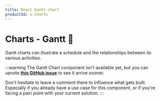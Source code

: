 ```yaml
---
title: React Gantt chart
productId: x-charts
---
```


# Charts - Gantt [<span class="plan-pro"></span>](/x/introduction/licensing/#pro-plan 'Pro plan')🚧

Gantt charts can illustrate a schedule and the relationships between its various activities.

:::warning
The Gantt Chart component isn't available yet, but you can upvote [**this GitHub issue**](https://github.com/mui/mui-x/issues/8732) to see it arrive sooner.

Don't hesitate to leave a comment there to influence what gets built.
Especially if you already have a use case for this component, or if you're facing a pain point with your current solution.
:::
